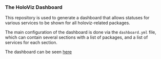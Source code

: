 ### The HoloViz Dashboard

This repository is used to generate a dashboard that allows statuses for various
services to be shown for all holoviz-related packages.

The main configuration of the dashboard is done via the ``dashboard.yml`` file,
which can contain several sections with a list of packages, and a list of services for each
section.

The dashboard can be seen [here](http://status.holoviz.org)
